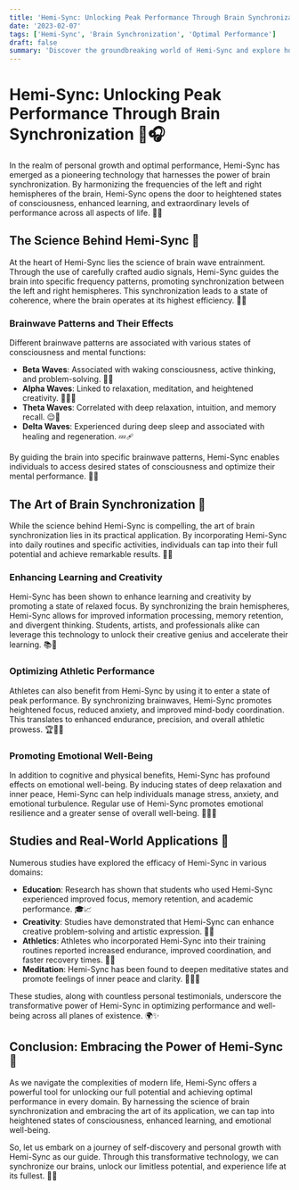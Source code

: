 ```yaml
---
title: 'Hemi-Sync: Unlocking Peak Performance Through Brain Synchronization'
date: '2023-02-07'
tags: ['Hemi-Sync', 'Brain Synchronization', 'Optimal Performance']
draft: false
summary: 'Discover the groundbreaking world of Hemi-Sync and explore how synchronizing your brain can lead to unparalleled levels of performance and well-being. Delve into the science behind this transformative technology and learn how it can help you tap into your full potential on every plane of existence.'
---
```


# Hemi-Sync: Unlocking Peak Performance Through Brain Synchronization 🧠🎧

In the realm of personal growth and optimal performance, Hemi-Sync has emerged as a pioneering technology that harnesses the power of brain synchronization. By harmonizing the frequencies of the left and right hemispheres of the brain, Hemi-Sync opens the door to heightened states of consciousness, enhanced learning, and extraordinary levels of performance across all aspects of life. 🌟💡

## The Science Behind Hemi-Sync 🔬

At the heart of Hemi-Sync lies the science of brain wave entrainment. Through the use of carefully crafted audio signals, Hemi-Sync guides the brain into specific frequency patterns, promoting synchronization between the left and right hemispheres. This synchronization leads to a state of coherence, where the brain operates at its highest efficiency. 🌈🧠

### Brainwave Patterns and Their Effects

Different brainwave patterns are associated with various states of consciousness and mental functions:

- **Beta Waves**: Associated with waking consciousness, active thinking, and problem-solving. 🧩💡
- **Alpha Waves**: Linked to relaxation, meditation, and heightened creativity. 🧘‍♀️🎨
- **Theta Waves**: Correlated with deep relaxation, intuition, and memory recall. 😌💭
- **Delta Waves**: Experienced during deep sleep and associated with healing and regeneration. 💤🩹

By guiding the brain into specific brainwave patterns, Hemi-Sync enables individuals to access desired states of consciousness and optimize their mental performance. 🎯🧠

## The Art of Brain Synchronization 🎨

While the science behind Hemi-Sync is compelling, the art of brain synchronization lies in its practical application. By incorporating Hemi-Sync into daily routines and specific activities, individuals can tap into their full potential and achieve remarkable results. 🌟💪

### Enhancing Learning and Creativity

Hemi-Sync has been shown to enhance learning and creativity by promoting a state of relaxed focus. By synchronizing the brain hemispheres, Hemi-Sync allows for improved information processing, memory retention, and divergent thinking. Students, artists, and professionals alike can leverage this technology to unlock their creative genius and accelerate their learning. 📚🎨

### Optimizing Athletic Performance

Athletes can also benefit from Hemi-Sync by using it to enter a state of peak performance. By synchronizing brainwaves, Hemi-Sync promotes heightened focus, reduced anxiety, and improved mind-body coordination. This translates to enhanced endurance, precision, and overall athletic prowess. 🏆🏃‍♂️

### Promoting Emotional Well-Being

In addition to cognitive and physical benefits, Hemi-Sync has profound effects on emotional well-being. By inducing states of deep relaxation and inner peace, Hemi-Sync can help individuals manage stress, anxiety, and emotional turbulence. Regular use of Hemi-Sync promotes emotional resilience and a greater sense of overall well-being. 🌿🧘‍♀️

## Studies and Real-World Applications 📑

Numerous studies have explored the efficacy of Hemi-Sync in various domains:

- **Education**: Research has shown that students who used Hemi-Sync experienced improved focus, memory retention, and academic performance. 🎓📈
- **Creativity**: Studies have demonstrated that Hemi-Sync can enhance creative problem-solving and artistic expression. 🎨💡
- **Athletics**: Athletes who incorporated Hemi-Sync into their training routines reported increased endurance, improved coordination, and faster recovery times. 🏅💪
- **Meditation**: Hemi-Sync has been found to deepen meditative states and promote feelings of inner peace and clarity. 🧘‍♀️🌿

These studies, along with countless personal testimonials, underscore the transformative power of Hemi-Sync in optimizing performance and well-being across all planes of existence. 🌍✨

## Conclusion: Embracing the Power of Hemi-Sync 🌟

As we navigate the complexities of modern life, Hemi-Sync offers a powerful tool for unlocking our full potential and achieving optimal performance in every domain. By harnessing the science of brain synchronization and embracing the art of its application, we can tap into heightened states of consciousness, enhanced learning, and emotional well-being.

So, let us embark on a journey of self-discovery and personal growth with Hemi-Sync as our guide. Through this transformative technology, we can synchronize our brains, unlock our limitless potential, and experience life at its fullest. 🔑🌈
